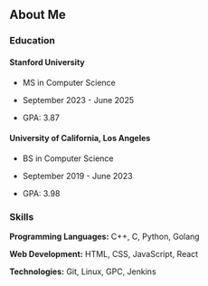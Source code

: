 <!-- ### Hi there 👋 -->

## About Me

### Education

#### Stanford University

- MS in Computer Science

- September 2023 - June 2025

- GPA: 3.87

#### University of California, Los Angeles

- BS in Computer Science

- September 2019 - June 2023

- GPA: 3.98

### Skills

**Programming Languages:**
C++, C, Python, Golang

**Web Development:**
HTML, CSS, JavaScript, React

**Technologies:**
Git, Linux, GPC, Jenkins

<!--
**yunqiu21/yunqiu21** is a ✨ _special_ ✨ repository because its `README.md` (this file) appears on your GitHub profile.

Here are some ideas to get you started:

- 🔭 I’m currently working on ...
- 🌱 I’m currently learning ...
- 👯 I’m looking to collaborate on ...
- 🤔 I’m looking for help with ...
- 💬 Ask me about ...
- 📫 How to reach me: ...
- 😄 Pronouns: ...
- ⚡ Fun fact: ...
-->
